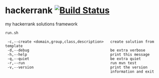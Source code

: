 # hackerrank [![Build Status](https://travis-ci.org/amarcinkowski/hackerrank.svg?branch=master)](https://travis-ci.org/amarcinkowski/hackerrank)
my hackerrank solutions framework
```bash
run.sh
```

```
 -c,--create <domain,group,class,description>   create solution from template
 -d,--debug                                     be extra verbose
 -h,--help                                      print this message
 -q,--quiet                                     be extra quiet
 -r,--run                                       run mvn test
 -v,--version                                   print the version
                                                information and exit
```
